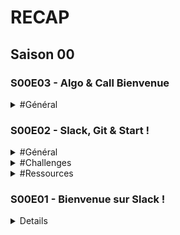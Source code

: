 # RECAP
## Saison 00

### S00E03 - Algo & Call Bienvenue

<details>
  <summary>#Général</summary>
  
  Hello @channel :sun_with_face: 

<p>:triangular_ruler: :straight_ruler: Aujourd’hui, pour s’échauffer les neurones je vous propose un petit jeu de préparation à la programmation :  http://www.algoblocs.fr </p>

<p>Certains se souviendront peut être d’un système similaire, enseigné il y a quelques années à l’école primaire… (https://fr.wikipedia.org/wiki/Logo_(langage) :heart_eyes:)</p>

<p>Le but du jeu : découvrir les mécanismes de base d’un programme, en programmant un curseur pour créer des figures géométriques. Essayez d’aller le plus loin possible ! 
Vous voulez partager vos progrès, ou vous bloquez sur un exercice ? vous pouvez en discuter avec les collègues dans le channel #entraide :muscle: 
Attention, on aide, mais on ne donne pas la réponse. L’objectif est de progresser ensemble :family: 
</p>

:alien: :alien: 

*OPTIONNEL*

<p>Ceux qui veulent approfondir ou tester un “vrai” (pseudo) langage de programmation peuvent aller regarder du côté d’algobox : http://www.xm1math.net/algobox/ , pour une introduction un peu plus formelle. 
Je vous conseille particulièrement le tutoriel http://www.xm1math.net/algobox/tutoalgobox/index.html </p>


<p>J’espère que ce petit jeu vous plaira, parce qu’on en a quelques autres en réserve, hé hé… :grin:</p>


<p>Call de bienvenue :câlin: à 17h sur discord, je vous donne plus d'info dans la journée !</p>


<p>Bon jeu et bonne journée Zénith :rocket: </p>
  
</details>

### S00E02 - Slack, Git & Start !
<details>
  
  <summary>#Général</summary>
  
Défi n° 1 : découvrir GitHub et créer son compte
GitHub est un site de développement collaboratif. Il permet de partager notre code, et c'est avec cet outil que l'on collaborera le plus souvent, pour les challenges par exemple.

Il est immensément utilisé par la communauté de développeurs, et est basé sur Git, un outil de versionning et de partage de code, encore plus populaire... sur lequel on va peut-être s'arracher quelques cheveux ! Ou pas :wink: 
Le défi d'aujourd'hui est à portée de main : créer un compte sur GitHub :point_right: https://github.com/
Ce compte vous servira tous les jours pendant votre scolarité, et même dès la saison 0! C'est une étape incontournable de votre préparation à la rentrée.

Une fois que votre compte est créé, on va vous ajouter au GitHub de O’clock (Alumni) et à celui réservé aux Zénith :metal:
:danger: Important : histoire de simplifier un minimum cette fastidieuse tache pour votre cher référent et tous les profs d’O’clock, je vais vous demander de bien vouloir utiliser autant que possible votre nom et prénom pour créer votre pseudo GitHub, ça permettra de s’y retrouver. 
Ensuite, vous pouvez remplir ce petit formulaire avec vos noms d’utilisateurs :
https://forms.gle/cLSrf6yyfzMSMyjB6
Plus vos pseudos seront harmonisés, mieux ce sera :ok_hand:
N'hésitez pas à mettre une petite :coche_trait_plein: en réaction à ce message quand vous aurez rempli le formulaire :wink:
Vous verrez, les formulaires chez O’clock c’est un peu une tradition :innocent:
J'en profite pour vous (re)présenter @Eva O'clock : chef d'orchestre de l'administration du pôle pédagogie. Soyez (très) gentils avec elle :miam:
Vous devriez recevoir par e-mail, séparément, les invitations aux deux organisations GitHub d’ici vendredi. Si vous lisez ce message à retardement et remplissez le formulaire après vendredi, n’hésitez pas à notifier Eva en MP de votre remplissage tardif, pour qu’on vous ajoute après coup.
    
</details>

<details>

<summary>#Challenges</summary>

Défi n° 2 : maîtriser Slack
Vous connaissez déjà les channels :
:fusée: #cockpit : dédié aux annonces concernant les cours et vos formateurs
:muscle: #challenges : le channel que j'ai l'honneur d'inaugurer aujourd'hui, dédié aux discussions autour des challenges, les projets sur lesquels vous allez bûcher après les cours
:sos: #entraide : pour proposer un coup de main ou demander des indices sur le challenge du jour, par exemple
:livres: #ressources : permet de partager des articles, documentation ou outils intéressants
:ambulance: #sav : si vous avez des problèmes techniques, par exemple avec votre téléporteur, c'est par ici !
:extra_terrestre: :extra_terrestre:
Mais est-ce que vous connaissez vraiment tout sur Slack ?
1) La vidéo de présentation : https://slack.com/is
2) Dans Slack, mais ça sera aussi le cas dans Discord et également dans le chat du Cockpit, vous pouvez formater vos messages :
https://get.slack.help/hc/en-us/articles/202288908-Format-your-messages
En particulier, vous allez beaucoup vous partager du code, alors habituez-vous à partager des blocs !
<p>
    Je fais du <strong>HTML</strong> !
</p>
Dans le cockpit, les blocs de code seront colorés. Ça sera pratique pour partager un bout de code à la classe, pour demander pourquoi ça ne fonctionne pas ou pour proposer une solution par exemple.
Vous pouvez aussi partager des "Snippets", je vous laisse découvrir ça…
3) Quelques raccourcis utiles : https://get.slack.help/hc/en-us/articles/201374536-Slack-keyboard-shortcuts
4) Vous l'avez déjà remarqué, mais toutes ces ressources sont en anglais :us:
Pour tous ceux qui ne sont pas encore habitués, n'hésitez pas à faire un peu d'anglais dans les prochains jours, pour vous rafraîchir la mémoire dans la langue des Spice Girls (ou de Shakespeare, c'est selon).
5) Les mentions !
En mentionnant @chaîne, vous pouvez mentionner tous ceux qui sont dans le channel Slack ! C'est ce qu'on fera souvent lors de nos annonces. On mentionnant quelqu'un en particulier avec @ + pseudo, vous déclenchez une notification personnelle.
Dans le cockpit, les mentions personnelles marchent aussi, et en prime, on pourra aussi utiliser @question pour mentionner le ou les profs :clin_d'œil:

</details>

<details>
  
  <summary>#Ressources</summary>
  
  Défi n° 3 : découvrir start.me et organiser vos favoris
:salut_main: @chaîne
Quand on fait du dev, et d'une manière générale quand on travaille sur des outils numériques, il est indispensable pour être productif d'être à l'aise avec ce qu'on utilise. Et quand on est dev, on en utilise plein ! Slack et Discord ne sont qu'un début…
start.me est un outil de gestion de bookmarks.
Vous pouvez l'utiliser dès aujourd'hui pour rassembler tous les outils, sites et liens utiles, liés à votre formation et à ce qui vous attend après : votre nouveau job :visage_légèrement_souriant:
On vous encourage donc :
:flèche_droite: à vous y créer un compte (gratuit) :index_vers_la_droite: https://start.me/fr (Cliquer sur "Démarrer")
 (Suivre les différentes instructions et pourquoi pas la visite guidée également.
 Une page d'accueil avec pleins d'onglets va apparaître. Elle est inutile pour O'clock mais vous pouvez la garder à titre personnel ou la supprimer)
:flèche_droite: à consulter la board O'clock partagée, compilation des liens essentiels à garder à portée de main  :index_vers_la_droite:  https://start.me/p/5vGxNq/o-clock
:flèche_droite: Vous pouvez même dupliquer cette page (aller sur :crayon2: , copier la page) pour la personnaliser avec différents outils.
Vous trouverez dans cette liste de nombreuses références qui vous aideront à connaître le métier, et tout ce qui vous aidera à trouver un job qui vous convienne à la sortie de la formation.
  
</details>

### S00E01 - Bienvenue sur Slack !
<details>
  
Re ! Bienvenue sur le slack Zénith !
Le Cockpit sera votre repère en journée, mais ici, ce sera un peu votre foyer des étudiants.
Toutes les annonces pour les cours, les challenges, les problèmes de téléporteur ou autres, c'est par ici. Dans cet espace de discussion, vous pourrez communiquer entre vous, avec les formateurs, et avec l'équipe O'clock, et échanger vos conseils pour les challenges, des liens de plugins VSCode (Visual Studio Code) sympas ou de librairies js utiles, la photo de votre chien/chat... Mais aussi l'annonce du challenge du jour, les récaps de cours, des infos sur l'école.
  
Pour s'y retrouver, vous trouverez quelques channels déjà créés :

:gélule: #pilule-rouge : postez y votre charte du stagiaire signée, comme un engagement envers vos collègues et vous mêmes de vous impliquer au maximum dans l'aventure que vous commencez ensemble !

:fusée: #cockpit : dédié aux annonces concernant les cours et vos formateurs

:muscle: #challenges : dédié aux discussions autour des challenges, les projets sur lesquels vous allez bûcher après les cours

:sos: #entraide : pour proposer un coup de main ou demander des indices sur le challenge du jour, par exemple

:livres: #ressources : permet de partager des articles, documentation ou outils intéressants

:ambulance: #sav : si vous avez des problèmes techniques, par exemple avec votre téléporteur, c'est par ici !

:gâteau: Et bien sûr #general et #random pour tout le reste qui a un rapport (general) ou non (random) avec la formation.

Les plus attentifs noteront l’existence de quelques autres channels… on y viendra plus tard :clin_d'œil:


Mais ce n'est pas tout. Vous êtes également invité dans un autre espace de discussion : le Discord O'clock.
Qu'est ce que c'est, Discord ? Une application de chat écrit et vocal, très populaire auprès de nos étudiants, et accessoirement des gamers du monde entier. :sourire_narquois:
Pour rejoindre cet espace cliquez ici : https://oclock.io/discord
Une fois arrivé sur le serveur, cherchez le super Bot O'clock dans la liste des membres (à droite de l'écran). Il s'appelle Skynet
Puis cliquez sur celui-ci. Dans la fenêtre qui apparaît, vous avez la possibilité d'envoyer un message direct (privé) : envoyez lui tout simplement !chaussons paulatreides. Ces deux mots avec de la ponctuation vous permettront d'obtenir tous les droits nécessaires pour accéder aux salons écrits et vocaux du serveur.

Rejoindre ce discord vous permettra de participer à votre call de bienvenue, une réunion qui durera environ une heure, Mercredi 16/10 à 17h. Cette réunion nous permettra de vous souhaiter la bienvenue tout en échangeant et en répondant à toutes vos questions, inquiétudes etc.
Cet espace n'est pas seulement pour vous, mais pour tous les étudiants O'clock. Les anciens étudiants, les actuels, et vous, les futurs ! Un espace de discussion qui vous permettra de toujours trouver quelqu'un de connecté pour vous aider, le soir le week-end qu'il vente qu'il neige. 

Contrairement à Slack, Discord possède des salons vocaux, ce qui vous permettra de discuter ensemble et de plancher ensemble sur les révisions, les challenges. C'est un espace qui ne s'arrêtera pas après la formation, auquel vous pourrez toujours participer pour garder contact, pour continuer à apprendre, pour demander de l'aide une fois que vous êtes en entreprise... En fait, pour tout ce que vous voulez, c'est vous qui choisissez !

Cet espace est séparé du Slack Zénith, pour ne pas que les annonces de vos formateurs soient noyées dans les notifications. Pendant les cours, n'hésitez pas à fermer Discord pour être tranquille. :rire:
C'est bien sûr aussi un espace permettant de discuter de tous les sujets communs à toutes les promos, et sur lesquels vous avez tout à gagner à discuter avec les anciens étudiants. Le sujet des certifications par exemple.
  
  
On ne va pas s'arrêter en si bon chemin ! :marche: :femme_qui_marche:
Vous êtes enfin conviés sur un dernier slack, le Slack O'clock Pro, ce slack réunit également la communauté de O'clock mais ne traite pas des mêmes sujets.
Ce slack contient tout pleins de channels dédiés qui te permettront de retrouver dorénavant facilement des opportunités professionnelles tout au long de l'année. Tu y retrouveras également régulièrement toutes les informations importantes que tu dois savoir d'un point de vue "Recherche d'Emploi". :employé_de_bureau: :employée_de_bureau:

C'est aussi sur ce Slack Pro que tu pourras retrouver les informations sur le diplôme, une fois la formation terminée.
Pour t'y rendre, voici un petit lien : https://join.slack.com/t/oclock-pro/shared_invite/enQtNTU5Mjc2NzQ3MzQ1LWI0MDY0MmIwMTZiYzE2MzFmNTkwNDU3Njg0MDA5ODI5M2ZlNzllMDg4ZGMzNWZhODIzZmVmZDc3MGNhYTM3YTg

Tu noteras qu’on te fait rejoindre automatiquement un certain nombre de channels qui sont susceptibles de t’intéresser. Mais il en existe plein d’autres, notamment un pour chaque région, destiné à centraliser les offres d’emploi de la localité. Donc une petite astuce au passage : cliquer sur le titre “Chaînes” permet de lister toutes les chaînes existantes, et de rejoindre celles qui t’intéressent !

Bref, on récapitule : :cerveau:
* Un Slack de travail, uniquement pour Zénith.
* Un Discord plus convivial, ouvert à tous les étudiants O’clock.
* Un Slack Pro, pour l'après-formation.

D'ailleurs tant que l'on y est, et si on en profitait pour que vous vous présentiez mutuellement ?
Cela pourrait être une excellente base pour vos échanges futurs ! :sourire:
Montrez nous qui vous êtes ! On est un peu curieux :intello:

A demain @chaîne, pour le prochain défi du Chemin vers le Cockpit, qui sera posté ici même, sur le Slack Zénith, channel #challenges ! :muscle:
  
  

</details>
